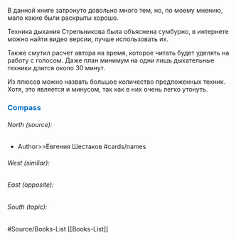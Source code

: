 В данной книге затронуто довольно много тем, но, по моему мнению, мало какие были раскрыты хорошо.  

Техника дыхания Стрельникова была объяснена сумбурно, в интернете можно найти видео версии, лучше использовать их. 

Также смутил расчет автора на время, которое читать будет уделять на работу с голосом. Даже план минимум на одни лишь дыхательные техники длится около 30 минут.

Из плюсов можно назвать большое количество предложенных техник. Хотя, это является и минусом, так как в них очень легко утонуть.





### <span style="color:#0070c0">Compass</span>
###### North (source):
- Author>>Евгения Шестаков        #cards/names 


###### West (similar):


###### East (opposite):


###### South (topic):


#Source/Books-List [[Books-List]]